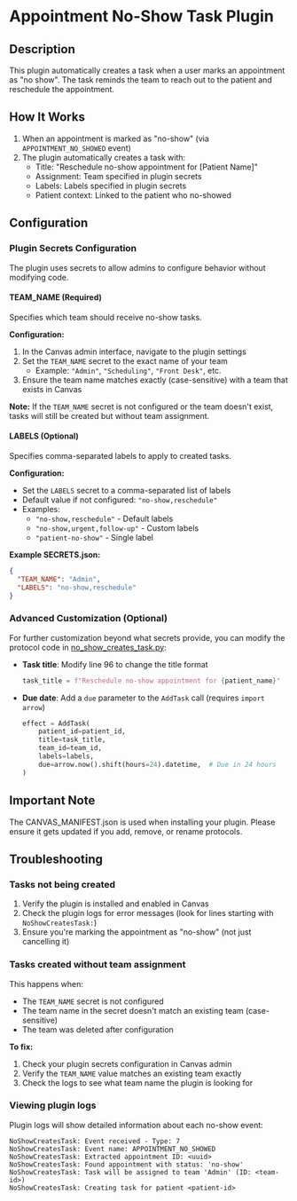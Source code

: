 # Appointment No-Show Task Plugin

## Description

This plugin automatically creates a task when a user marks an appointment as "no show". The task reminds the team to reach out to the patient and reschedule the appointment.

## How It Works

1. When an appointment is marked as "no-show" (via `APPOINTMENT_NO_SHOWED` event)
2. The plugin automatically creates a task with:
   - Title: "Reschedule no-show appointment for [Patient Name]"
   - Assignment: Team specified in plugin secrets
   - Labels: Labels specified in plugin secrets
   - Patient context: Linked to the patient who no-showed


## Configuration

### Plugin Secrets Configuration

The plugin uses secrets to allow admins to configure behavior without modifying code.

#### TEAM_NAME (Required)

Specifies which team should receive no-show tasks.

**Configuration:**
1. In the Canvas admin interface, navigate to the plugin settings
2. Set the `TEAM_NAME` secret to the exact name of your team
   - Example: `"Admin"`, `"Scheduling"`, `"Front Desk"`, etc.
3. Ensure the team name matches exactly (case-sensitive) with a team that exists in Canvas

**Note:** If the `TEAM_NAME` secret is not configured or the team doesn't exist, tasks will still be created but without team assignment.

#### LABELS (Optional)

Specifies comma-separated labels to apply to created tasks.

**Configuration:**
- Set the `LABELS` secret to a comma-separated list of labels
- Default value if not configured: `"no-show,reschedule"`
- Examples:
  - `"no-show,reschedule"` - Default labels
  - `"no-show,urgent,follow-up"` - Custom labels
  - `"patient-no-show"` - Single label

**Example SECRETS.json:**
```json
{
  "TEAM_NAME": "Admin",
  "LABELS": "no-show,reschedule"
}
```

### Advanced Customization (Optional)

For further customization beyond what secrets provide, you can modify the protocol code in [no_show_creates_task.py](protocols/no_show_creates_task.py):

- **Task title**: Modify line 96 to change the title format
  ```python
  task_title = f"Reschedule no-show appointment for {patient_name}"
  ```
- **Due date**: Add a `due` parameter to the `AddTask` call (requires `import arrow`)
  ```python
  effect = AddTask(
      patient_id=patient_id,
      title=task_title,
      team_id=team_id,
      labels=labels,
      due=arrow.now().shift(hours=24).datetime,  # Due in 24 hours
  )
  ```


## Important Note

The CANVAS_MANIFEST.json is used when installing your plugin. Please ensure it gets updated if you add, remove, or rename protocols.

## Troubleshooting

### Tasks not being created

1. Verify the plugin is installed and enabled in Canvas
2. Check the plugin logs for error messages (look for lines starting with `NoShowCreatesTask:`)
3. Ensure you're marking the appointment as "no-show" (not just cancelling it)

### Tasks created without team assignment

This happens when:
- The `TEAM_NAME` secret is not configured
- The team name in the secret doesn't match an existing team (case-sensitive)
- The team was deleted after configuration

**To fix:**
1. Check your plugin secrets configuration in Canvas admin
2. Verify the `TEAM_NAME` value matches an existing team exactly
3. Check the logs to see what team name the plugin is looking for

### Viewing plugin logs

Plugin logs will show detailed information about each no-show event:
```
NoShowCreatesTask: Event received - Type: 7
NoShowCreatesTask: Event name: APPOINTMENT_NO_SHOWED
NoShowCreatesTask: Extracted appointment ID: <uuid>
NoShowCreatesTask: Found appointment with status: 'no-show'
NoShowCreatesTask: Task will be assigned to team 'Admin' (ID: <team-id>)
NoShowCreatesTask: Creating task for patient <patient-id>
```
